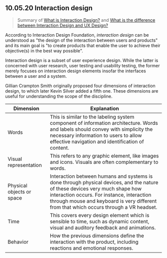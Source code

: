 ## 10.05.20 Interaction design

> Summary of [What is Interaction Design?](https://www.interaction-design.org/literature/article/what-is-interaction-design) and [What is the difference between Interaction Design and UX Design?](https://www.interaction-design.org/literature/article/what-is-the-difference-between-interaction-design-and-ux-design)

According to Interaction Design Foundation, _interaction design_ can be understood as "the design of the interaction between users and products" and its main goal is "to create products that enable the user to achieve their objective(s) in the best way possible".

Interaction design is a subset of user experience design. While the latter is concerned with user research, user testing and usability testing, the former merely focuses on interaction design elements insofar the interfaces between a user and a system.

Gillian Crampton Smith originally proposed four dimensions of interaction design, to which later  Kevin Silver added a fifth one. These dimensions are useful for understanding the scope of the discipline.

| Dimension | Explanation |
|---|---|
|Words| This is similar to the labeling system component of information architecture. Words and labels should convey with simplicity the necessary information to users to allow effective navigation and identification of content. |
|Visual representation| This refers to any graphic element, like images and icons. Visuals are often complementary to words. |
|Physical objects or space| Interaction between humans and systems is done through physical devices, and the nature of these devices very much shape how interaction occurs. For instance, interaction through mouse and keyboard is very different from that which occurs through a VR headset. |
|Time| This covers every design element which is sensible to time, such as dynamic content, visual and auditory feedback and animations. |
|Behavior| How the previous dimensions define the interaction with the product, including reactions and emotional responses. |
